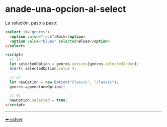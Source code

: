 # anade-una-opcion-al-select

La solución, paso a paso:

````html
<select id="genres">
  <option value="rock">Rock</option>
  <option value="blues" selected>Blues</option>
</select>

<script>
  // 1)
  let selectedOption = genres.options[genres.selectedIndex];
  alert( selectedOption.value );

  // 2)
  let newOption = new Option("Classic", "classic");
  genres.append(newOption);

  // 3)
  newOption.selected = true;
</script>
````

---
[⬅️ volver](https://github.com/VictorHugoAguilar/javascript-interview-questions-explained/blob/main/theory-forms-controls/form-elements/readme.md#anade-una-opcion-al-select)
